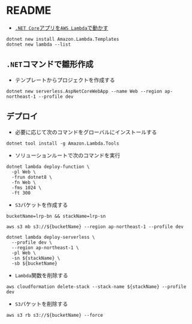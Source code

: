 # README

- [`.NET Core`アプリを`AWS Lambda`で動かす](https://qiita.com/mahiya/items/d724a5831a7fceb72f2b)

```shell
dotnet new install Amazon.Lambda.Templates
dotnet new lambda --list
```

## `.NET`コマンドで雛形作成

- テンプレートからプロジェクトを作成する

```shell
dotnet new serverless.AspNetCoreWebApp --name Web --region ap-northeast-1 --profile dev
```

## デプロイ

- 必要に応じて次のコマンドをグローバルにインストールする

```shell
dotnet tool install -g Amazon.Lambda.Tools
```

- ソリューションルートで次のコマンドを実行

```shell
dotnet lambda deploy-function \
  -pl Web \
  -frun dotnet8 \
  -fn Web \
  -fms 1024 \
  -ft 300
```

- `S3`バケットを作成する

```shell
bucketName=lrp-bn && stackName=lrp-sn
```

```shell
aws s3 mb s3://${bucketName} --region ap-northeast-1 --profile dev
```

```shell
dotnet lambda deploy-serverless \
  --profile dev \
  --region ap-northeast-1 \
  -pl Web \
  -sn ${stackName} \
  -sb ${bucketName}
```

- `Lambda`関数を削除する

```shell
aws cloudformation delete-stack --stack-name ${stackName} --profile dev
```

- `S3`バケットを削除する

```shell
aws s3 rb s3://${bucketName} --force
```
